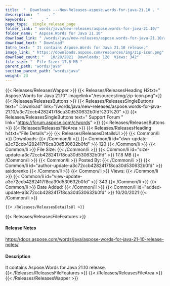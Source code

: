```yaml
---
title:  "  Downloads ---New-Releases-aspose.words-for-java-21.10 . " 
description:  "    . " 
keywords:  "    . " 
page_type:  single_release_page
folder_link: " words/java/new-releases/aspose.words-for-java-21.10/"
folder_name: " Aspose.Words for Java 21.10"
download_link: " /words/java/new-releases/aspose.words-for-java-21.10/a3c72ccb4282417f8ca30d530632b0fd"
download_text: " Download"
Intro_text: " It contains Aspose.Words for Java 21.10 release."
image_link: " https://downloads.aspose.com/resources/img/zip-icon.png"
download_count: "   10/20/2021  Downloads: 120  Views: 342"
file_size: "  File Size: 17.8 MB "
parent_path: "words/java"
section_parent_path: "words/java"
weight: 23 
---
```


{{< Releases/ReleasesWapper >}}
  {{< Releases/ReleasesHeading H2txt=" Aspose.Words for Java 21.10" imagelink="/resources/img/zip-icon.png">}}
  {{< Releases/ReleasesButtons >}}
    {{< Releases/ReleasesSingleButtons text=" Download" link="/words/java/new-releases/aspose.words-for-java-21.10/a3c72ccb4282417f8ca30d530632b0fd%20%20" >}}
    {{< Releases/ReleasesSingleButtons text=" Support Forum " link="https://forum.aspose.com/c/words" >}}
  {{< Releases/ReleasesButtons >}}
  {{< Releases/ReleasesFileArea >}}
    {{< Releases/ReleasesHeading h4txt="File Details">}}
    {{< Releases/ReleasesDetailsUl >}}
            {{< Common/li  >}} Downloads: {{< /Common/li >}} 
      {{< Common/li id="dwn-update-a3c72ccb4282417f8ca30d530632b0fd" >}} 120 {{< /Common/li >}} 
      {{< Common/li  >}} File Size: {{< /Common/li >}} 
      {{< Common/li id="size-update-a3c72ccb4282417f8ca30d530632b0fd" >}} 17.8 MB {{< /Common/li >}} 
      {{< Common/li  >}} Posted By: {{< /Common/li >}} 
      {{< Common/li id="author-update-a3c72ccb4282417f8ca30d530632b0fd" >}} asidorenko {{< /Common/li >}} 
      {{< Common/li  >}} Views: {{< /Common/li >}} 
      {{< Common/li id="view-update-a3c72ccb4282417f8ca30d530632b0fd" >}} 343 {{< /Common/li >}} 
      {{< Common/li  >}} Date Added: {{< /Common/li >}} 
      {{< Common/li id="added-update-a3c72ccb4282417f8ca30d530632b0fd" >}} 10/20/2021 {{< /Common/li >}} 

    {{< /Releases/ReleasesDetailsUl >}}

  {{< Releases/ReleasesFileFeatures >}}
      <h4>Release Notes</h4><div><a href="https://docs.aspose.com/words/java/aspose-words-for-java-21-10-release-notes/">https://docs.aspose.com/words/java/aspose-words-for-java-21-10-release-notes/</a></div><h4>Description</h4><div class="HTMLDescription">It contains Aspose.Words for Java 21.10 release.</div>
  {{< /Releases/ReleasesFileFeatures >}}
 {{< /Releases/ReleasesFileArea >}}
{{< /Releases/ReleasesWapper >}}


